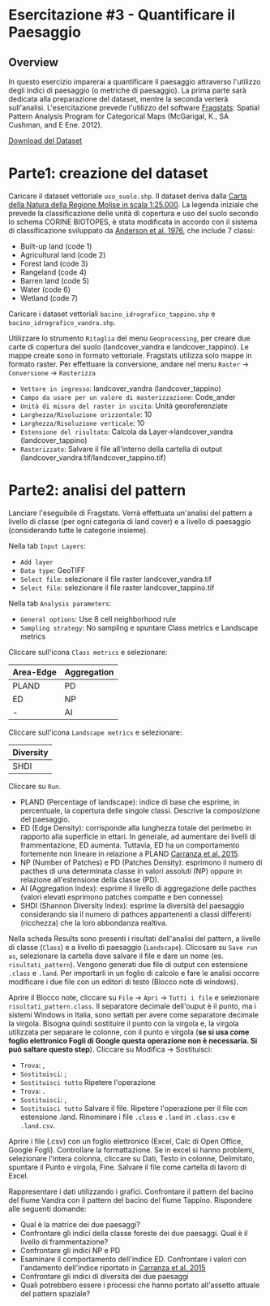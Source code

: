 # Esercitazione #3 - Quantificare il Paesaggio
## Overview
In questo esercizio imparerai a quantificare il paesaggio attraverso l'utilizzo degli indici di paesaggio (o metriche di paesaggio). La prima parte sarà dedicata alla preparazione del dataset, mentre la seconda verterà sull'analisi.
L'esercitazione prevede l'utilizzo del software [Fragstats](https://www.umass.edu/landeco/research/fragstats/fragstats.html): Spatial Pattern Analysis Program for Categorical Maps (McGarigal, K., SA Cushman, and E Ene. 2012).

[Download del Dataset](https://github.com/Envixlab/paesaggioGIS/raw/master/dataset/esercitazione_3.zip)

# Parte1: creazione del dataset
Caricare il dataset vettoriale `uso_suolo.shp`. Il dataset deriva dalla [Carta della Natura della Regione Molise in scala 1:25.000](https://www.isprambiente.gov.it/it/servizi/sistema-carta-della-natura/carta-della-natura-alla-scala-1-50.000/molise). La legenda iniziale che prevede la classificazione delle unità di copertura e uso del suolo secondo lo schema CORINE BIOTOPES, è stata modificata in accordo con il sistema di classificazione sviluppato da [Anderson et al. 1976](https://pubs.usgs.gov/pp/0964/report.pdf), che include 7 classi:
* Built-up land (code 1)
* Agricultural land (code 2)
* Forest land (code 3)
* Rangeland (code 4)
* Barren land (code 5)
* Water (code 6)
* Wetland (code 7)

Caricare i dataset vettoriali `bacino_idrografico_tappino.shp` e `bacino_idrografico_vandra.shp`.

Utilizzare lo strumento `Ritaglia` del menu `Geoprocessing`, per creare due carte di copertura del suolo (landcover_vandra e landcover_tappino). Le mappe create sono in formato vettoriale. Fragstats utilizza solo mappe in formato raster. Per effettuare la conversione, andare nel menu `Raster` -> `Conversione` -> `Rasterizza`
* `Vettore in ingresso`: landcover_vandra (landcover_tappino)
* `Campo da usare per un valore di masterizzazione`: Code_ander
* `Unità di misura del raster in uscita`: Unità georeferenziate
* `Larghezza/Risoluzione orizzontale`: 10
* `Larghezza/Risoluzione verticale`: 10
* `Estensione del risultato`: Calcola da Layer->landcover_vandra (landcover_tappino)
* `Rasterizzato`: Salvare il file all'interno della cartella di output (landcover_vandra.tif/landcover_tappino.tif)

# Parte2: analisi del pattern
Lanciare l'eseguibile di Fragstats. Verrà effettuata un'analisi del pattern a livello di classe (per ogni categoria di land cover) e a livello di paesaggio (considerando tutte le categorie insieme).

Nella tab `Input Layers`:
* `Add layer`
* `Data type`: GeoTIFF
* `Select file`: selezionare il file raster landcover_vandra.tif
* `Select file`: selezionare il file raster landcover_tappino.tif

Nella tab `Analysis parameters`:
* `General options`: Use 8 cell neighborhood rule
* `Sampling strategy`: No sampling e spuntare Class metrics e Landscape metrics

Cliccare sull'icona `Class metrics` e selezionare:

| Area-Edge      | Aggregation |
| ----------- | ----------- |
| PLAND      | PD       |
| ED   | NP        |
| -   | AI        |

Cliccare sull'icona `Landscape metrics` e selezionare:

| Diversity    |
| -----------  |
| SHDI        |

Cliccare su `Run`.

* PLAND (Percentage of landscape): indice di base che esprime, in percentuale, la copertura delle singole classi. Descrive la composizione del paesaggio.
* ED (Edge Density): corrisponde alla lunghezza totale del perimetro in rapporto alla superficie in ettari. In generale, ad aumentare dei livelli di frammentazione, ED aumenta. Tuttavia, ED ha un comportamento fortemente non lineare in relazione a PLAND [Carranza et al. 2015](https://github.com/Envixlab/paesaggioGIS/blob/master/pdf/Carranzaetal2015.pdf).
* NP (Number of Patches) e PD (Patches Density): esprimono il numero di pacthes di una determinata classe in valori assoluti (NP) oppure in relazione all'estensione della classe (PD).
* AI (Aggregation Index): esprime il livello di aggregazione delle pacthes (valori elevati esprimono patches compatte e ben connesse)
* SHDI (Shannon Diversity Index): esprime la diversità del paesaggio considerando sia il numero di pathces appartenenti a classi differenti (ricchezza) che la loro abbondanza realtiva.

Nella scheda Results sono presenti i risultati dell'analisi del pattern, a livello di classe (`Class`) e a livello di paesaggio (`Landscape`). Cliccsare su `Save run as`, selezionare la cartella dove salvare il file e dare un nome (es. `risultati_pattern`). Vengono generati due file di output con estensione `.class` e `.land`. Per importarli in un foglio di calcolo e fare le analisi occorre modificare i due file con un editori di testo (Blocco note di windows).

Aprire il Blocco note, cliccare su `File` -> `Apri` -> `Tutti i file` e selezionare `risultati_pattern.class`. Il separatore decimale dell'ouput è il punto, ma i sistemi Windows in Italia, sono settati per avere come separatore decimale la virgola. Bisogna quindi sostituire il punto con la virgola e, la virgola utilizzata per separare le colonne, con il punto e virgola (**se si usa come foglio elettronico Fogli di Google questa operazione non è necessaria. Si può saltare questo step**).
Cliccare su Modifica -> Sostituisci:
* `Trova`: ,
* `Sostituisci`: ;
* `Sostituisci tutto`
Ripetere l'operazione
* `Trova`: .
* `Sostituisci`: ,
* `Sostituisci tutto`
Salvare il file. Ripetere l'operazione per il file con estensione .land. Rinominare i file `.class` e `.land` in `.class.csv` e `.land.csv`.

Aprire i file (.csv) con un foglio elettronico (Excel, Calc di Open Office, Google Fogli). Controllare la formattazione. Se in excel si hanno problemi, selezionare l'intera colonna, cliccare su Dati, Testo in colonne, Delimitato, spuntare il Punto e virgola, Fine. Salvare il file come cartella di lavoro di Excel.

Rappresentare i dati utilizzando i grafici. Confrontare il pattern del bacino del fiume Vandra con il pattern del bacino del fiume Tappino. Rispondere alle seguenti domande:

* Qual è la matrice dei due paesaggi?
* Confrontare gli indici della classe foreste dei due paesaggi. Qual è il livello di frammentazione?
* Confrontare gli indici NP e PD
* Esaminare il comportamento dell'indice ED. Confrontare i valori con l'andamento dell'indice riportato in [Carranza et al. 2015](https://github.com/Envixlab/paesaggioGIS/blob/master/pdf/Carranzaetal2015.pdf)
* Confrontare gli indici di diversità dei due paesaggi
* Quali potrebbero essere i processi che hanno portato all'assetto attuale del pattern spaziale?

